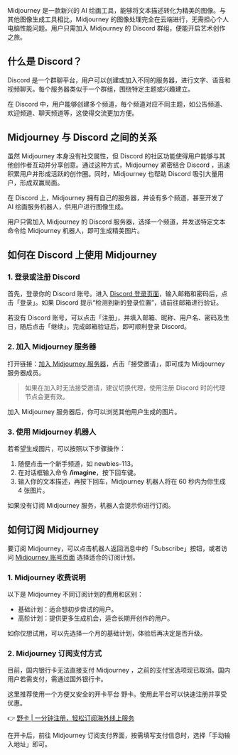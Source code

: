 Midjourney 是一款新兴的 AI 绘画工具，能够将文本描述转化为精美的图像。与其他图像生成工具相比，Midjourney 的图像处理完全在云端进行，无需担心个人电脑性能问题。用户只需加入 Midjourney 的 Discord 群组，便能开启艺术创作之旅。

## 什么是 Discord？

Discord 是一个群聊平台，用户可以创建或加入不同的服务器，进行文字、语音和视频聊天。每个服务器类似于一个群组，围绕特定主题或兴趣建立。

在 Discord 中，用户能够创建多个频道，每个频道对应不同主题，如公告频道、欢迎频道、聊天频道等，这使得交流更加方便。

## Midjourney 与 Discord 之间的关系

虽然 Midjourney 本身没有社交属性，但 Discord 的社区功能使得用户能够与其他创作者互动并分享创意。通过这种方式，Midjourney 紧密结合 Discord ，迅速积累用户并形成活跃的创作圈。同时，Midjourney 也帮助 Discord 吸引大量用户，形成双赢局面。

在 Discord 上，Midjourney 拥有自己的服务器，并设有多个频道，甚至开发了 AI 绘画服务机器人，供用户进行图像生成。

用户只需加入 Midjourney 的 Discord 服务器，选择一个频道，并发送特定文本命令给 Midjourney 机器人，即可生成精美图片。

## 如何在 Discord 上使用 Midjourney

### 1. 登录或注册 Discord

首先，登录你的 Discord 账号。进入 [Discord 登录页面](https://discord.com/login)，输入邮箱和密码后，点击「登录」。如果 Discord 提示“检测到新的登录位置”，请前往邮箱进行验证。

若没有 Discord 账号，可以点击「注册」，并填入邮箱、昵称、用户名、密码及生日，随后点击「继续」。完成邮箱验证后，即可顺利登录 Discord。

### 2. 加入 Midjourney 服务器

打开链接：[加入 Midjourney 服务器](https://discord.com/invite/midjourney)，点击「接受邀请」，即可成为 Midjourney 服务器成员。

> 如果在加入时无法接受邀请，建议切换代理，使用注册 Discord 时的代理节点会更有效。

加入 Midjourney 服务器后，你可以浏览其他用户生成的图片。

### 3. 使用 Midjourney 机器人

若希望生成图片，可以按照以下步骤操作：

1. 随便点击一个新手频道，如 newbies-113。
2. 在对话框输入命令 **/imagine**，按下回车键。
3. 输入你的文本描述，再按下回车，Midjourney 机器人将在 60 秒内为你生成 4 张图片。

如果没有订阅 Midjourney 服务，机器人会提示你进行订阅。

## 如何订阅 Midjourney

要订阅 Midjourney，可以点击机器人返回消息中的「Subscribe」按钮，或者访问 [Midjourney 账号页面](https://www.midjourney.com/account) 选择适合的订阅计划。

### 1. Midjourney 收费说明

以下是 Midjourney 不同订阅计划的费用和区别：

- 基础计划：适合想初步尝试的用户。
- 高阶计划：提供更多生成机会，适合长期开创作的用户。

如你仅想试用，可以先选择一个月的基础计划，体验后再决定是否升级。

### 2. Midjourney 订阅支付方式

目前，国内银行卡无法直接支付 Midjourney ，之前的支付宝选项现已取消。国内用户若需支付，需通过国外银行卡。

这里推荐使用一个方便又安全的开卡平台 野卡。使用此平台可以快速注册并享受优惠。

👉 [野卡 | 一分钟注册，轻松订阅海外线上服务](https://bit.ly/bewildcard)

在开卡后，前往 Midjourney 订阅支付界面，按需填写支付信息时，选择「手动输入地址」即可。